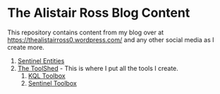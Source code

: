 # The Alistair Ross Blog Content


This repository contains content from my blog over at https://thealistairross0.wordpress.com/ and any other social media as I create more.

1. [Sentinel Entities](/Sentinel%20Entities/README.md)
1. [The ToolShed](/Toolshed/README.md) - This is where I put all the tools I create.
    1. [KQL Toolbox](/Toolshed/KQL%20Toolbox/README.md)
    1. [Sentinel Toolbox](/Toolshed/Sentinel%20Toolbox/README.md) 
